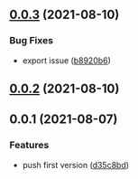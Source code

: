 ## [0.0.3](https://github.com/posva/vue-ts-lib/compare/v0.0.2...v0.0.3) (2021-08-10)

### Bug Fixes

- export issue ([b8920b6](https://github.com/posva/vue-ts-lib/commit/b8920b6374b05380365d1d1e17d04262ce3e9b99))

## [0.0.2](https://github.com/posva/vue-ts-lib/compare/v0.0.1...v0.0.2) (2021-08-10)

## 0.0.1 (2021-08-07)

### Features

- push first version ([d35c8bd](https://github.com/posva/vue-ts-lib/commit/d35c8bdd712f15a1e2315152d47ba4988f539f35))
